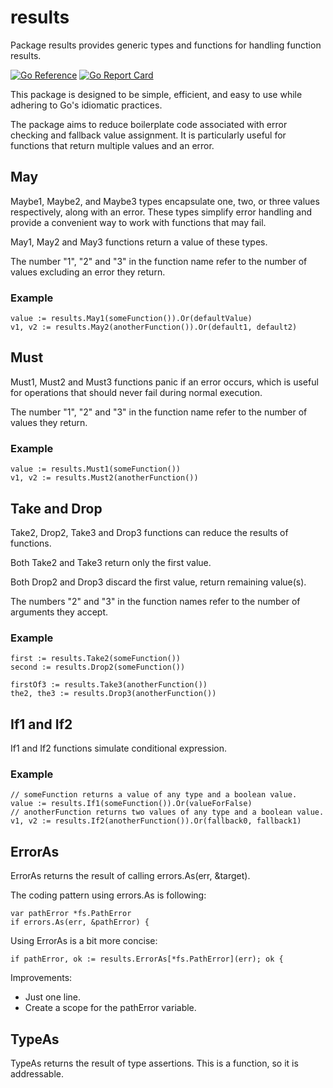 # results
Package results provides generic types and functions for handling function results.

[![Go Reference](https://pkg.go.dev/badge/github.com/goaux/results.svg)](https://pkg.go.dev/github.com/goaux/results)
[![Go Report Card](https://goreportcard.com/badge/github.com/goaux/results)](https://goreportcard.com/report/github.com/goaux/results)

This package is designed to be simple, efficient, and easy to use while
adhering to Go's idiomatic practices.

The package aims to reduce boilerplate code associated with error checking and
fallback value assignment. It is particularly useful for functions that return
multiple values and an error.

## May

Maybe1, Maybe2, and Maybe3 types encapsulate one, two, or three values
respectively, along with an error. These types simplify error handling and
provide a convenient way to work with functions that may fail.

May1, May2 and May3 functions return a value of these types.

The number "1", "2" and "3" in the function name refer to the number of values
excluding an error they return.

### Example

    value := results.May1(someFunction()).Or(defaultValue)
    v1, v2 := results.May2(anotherFunction()).Or(default1, default2)

## Must

Must1, Must2 and Must3 functions panic if an error occurs, which is useful for
operations that should never fail during normal execution.

The number "1", "2" and "3" in the function name refer to the number of values they return.

### Example

    value := results.Must1(someFunction())
    v1, v2 := results.Must2(anotherFunction())

## Take and Drop

Take2, Drop2, Take3 and Drop3 functions can reduce the results of functions.

Both Take2 and Take3 return only the first value.

Both Drop2 and Drop3 discard the first value, return remaining value(s).

The numbers "2" and "3" in the function names refer to the number of arguments they accept.

### Example

    first := results.Take2(someFunction())
    second := results.Drop2(someFunction())

    firstOf3 := results.Take3(anotherFunction())
    the2, the3 := results.Drop3(anotherFunction())

## If1 and If2

If1 and If2 functions simulate conditional expression.

### Example

    // someFunction returns a value of any type and a boolean value.
    value := results.If1(someFunction()).Or(valueForFalse)
    // anotherFunction returns two values of any type and a boolean value.
    v1, v2 := results.If2(anotherFunction()).Or(fallback0, fallback1)

## ErrorAs

ErrorAs returns the result of calling errors.As(err, &target).

The coding pattern using errors.As is following:

    var pathError *fs.PathError
    if errors.As(err, &pathError) {

Using ErrorAs is a bit more concise:

    if pathError, ok := results.ErrorAs[*fs.PathError](err); ok {

Improvements:

- Just one line.
- Create a scope for the pathError variable.

## TypeAs

TypeAs returns the result of type assertions.
This is a function, so it is addressable.
